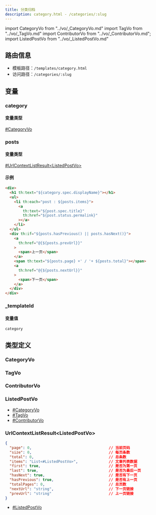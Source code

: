 ```yaml
---
title: 分类归档
description: category.html - /categories/:slug
---
```


import CategoryVo from "../vo/_CategoryVo.md"
import TagVo from "../vo/_TagVo.md"
import ContributorVo from "../vo/_ContributorVo.md";
import ListedPostVo from "../vo/_ListedPostVo.md"

## 路由信息

- 模板路径：`/templates/category.html`
- 访问路径：`/categories/:slug`

## 变量

### category

#### 变量类型

[#CategoryVo](#categoryvo)

### posts

#### 变量类型

[#UrlContextListResult\<ListedPostVo\>](#urlcontextlistresultlistedpostvo)

#### 示例

```html title="/templates/category.html"
<div>
  <h1 th:text="${category.spec.displayName}"></h1>
  <ul>
    <li th:each="post : ${posts.items}">
      <a
        th:text="${post.spec.title}"
        th:href="${post.status.permalink}"
      ></a>
    </li>
  </ul>
  <div th:if="${posts.hasPrevious() || posts.hasNext()}">
    <a
      th:href="@{${posts.prevUrl}}"
    >
      <span>上一页</span>
    </a>
    <span th:text="${posts.page} +' / '+ ${posts.total}"></span>
    <a
      th:href="@{${posts.nextUrl}}"
    >
      <span>下一页</span>
    </a>
  </div>
</div>
```

### _templateId

#### 变量值

`category`

## 类型定义

### CategoryVo

<CategoryVo />

### TagVo

<TagVo />

### ContributorVo

<ContributorVo />

### ListedPostVo

<ListedPostVo />

- [#CategoryVo](#categoryvo)
- [#TagVo](#tagvo)
- [#ContributorVo](#contributorvo)

### UrlContextListResult\<ListedPostVo\>

```json title="UrlContextListResult<ListedPostVo>"
{
  "page": 0,                                   // 当前页码
  "size": 0,                                   // 每页条数
  "total": 0,                                  // 总条数
  "items": "List<#ListedPostVo>",              // 文章列表数据
  "first": true,                               // 是否为第一页
  "last": true,                                // 是否为最后一页
  "hasNext": true,                             // 是否有下一页
  "hasPrevious": true,                         // 是否有上一页
  "totalPages": 0,                             // 总页数
  "nextUrl": "string",                         // 下一页链接
  "prevUrl": "string"                          // 上一页链接
}
```

- [#ListedPostVo](#listedpostvo)
